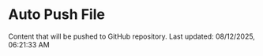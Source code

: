 # Auto Push File

Content that will be pushed to GitHub repository.
Last updated: 08/12/2025, 06:21:33 AM
